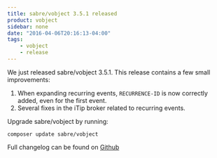 ```yaml
---
title: sabre/vobject 3.5.1 released
product: vobject 
sidebar: none
date: "2016-04-06T20:16:13-04:00"
tags:
    - vobject 
    - release
---
```


We just released sabre/vobject 3.5.1. This release contains a few small
improvements:

1. When expanding recurring events, `RECURRENCE-ID` is now correctly added,
   even for the first event.
2. Several fixes in the iTip broker related to recurring events.

Upgrade sabre/vobject by running:

    composer update sabre/vobject

Full changelog can be found on [Github][1]

[1]: https://github.com/sabre-io/vobject/blob/3.5.1/ChangeLog.md
[2]: https://github.com/sabre-io/vobject/releases
